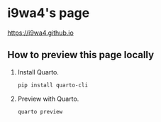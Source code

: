 # i9wa4's page

<https://i9wa4.github.io>

## How to preview this page locally

1. Install Quarto.

    ```sh
    pip install quarto-cli
    ```

1. Preview with Quarto.

    ```sh
    quarto preview
    ```
